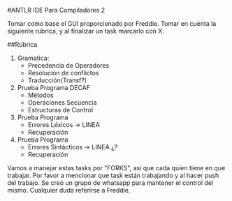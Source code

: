#ANTLR IDE Para Compiladores 2

Tomar como base el GUI proporcionado por Freddie. Tomar en cuenta la siguiente rubrica, y al finalizar un task marcarlo con X.

##Rúbrica

1. Gramatica:
	- Precedencia de Operadores
	- Resolución de conflictos
	- Traducción(Transf?)
2. Prueba Programa DECAF
	- Métodos
	- Operaciones Secuencia
	- Estructuras de Control
3. Prueba Programa
	- Errores Léxicos -> LINEA
	- Recuperación
4. Prueba Programa 
	- Errores Sintácticos -> LINEA ¿?
	- Recuperación

Vamos a manejar estas tasks por "FORKS", asi que cada quien tiene en que trabajar. Por favor a mencionar que task están trabajando y al hacer push del trabajo. Se creó un grupo de whatsapp para mantener el control del mismo. Cualquier duda referirse a Freddie.


